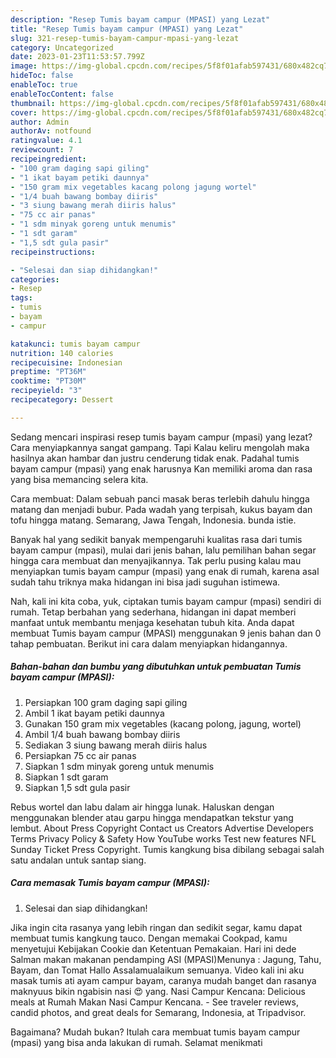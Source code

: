 ```yaml
---
description: "Resep Tumis bayam campur (MPASI) yang Lezat"
title: "Resep Tumis bayam campur (MPASI) yang Lezat"
slug: 321-resep-tumis-bayam-campur-mpasi-yang-lezat
category: Uncategorized
date: 2023-01-23T11:53:57.799Z
image: https://img-global.cpcdn.com/recipes/5f8f01afab597431/680x482cq70/tumis-bayam-campur-mpasi-foto-resep-utama.jpg
hideToc: false
enableToc: true
enableTocContent: false
thumbnail: https://img-global.cpcdn.com/recipes/5f8f01afab597431/680x482cq70/tumis-bayam-campur-mpasi-foto-resep-utama.jpg
cover: https://img-global.cpcdn.com/recipes/5f8f01afab597431/680x482cq70/tumis-bayam-campur-mpasi-foto-resep-utama.jpg
author: Admin
authorAv: notfound
ratingvalue: 4.1
reviewcount: 7
recipeingredient:
- "100 gram daging sapi giling"
- "1 ikat bayam petiki daunnya"
- "150 gram mix vegetables kacang polong jagung wortel"
- "1/4 buah bawang bombay diiris"
- "3 siung bawang merah diiris halus"
- "75 cc air panas"
- "1 sdm minyak goreng untuk menumis"
- "1 sdt garam"
- "1,5 sdt gula pasir"
recipeinstructions:

- "Selesai dan siap dihidangkan!"
categories:
- Resep
tags:
- tumis
- bayam
- campur

katakunci: tumis bayam campur 
nutrition: 140 calories
recipecuisine: Indonesian
preptime: "PT36M"
cooktime: "PT30M"
recipeyield: "3"
recipecategory: Dessert

---
```



Sedang mencari inspirasi resep tumis bayam campur (mpasi) yang lezat? Cara menyiapkannya sangat gampang. Tapi Kalau keliru mengolah maka hasilnya akan hambar dan justru cenderung tidak enak. Padahal tumis bayam campur (mpasi) yang enak harusnya Kan memiliki aroma dan rasa yang bisa memancing selera kita.


Cara membuat: Dalam sebuah panci masak beras terlebih dahulu hingga matang dan menjadi bubur. Pada wadah yang terpisah, kukus bayam dan tofu hingga matang. Semarang, Jawa Tengah, Indonesia. bunda istie.

Banyak hal yang sedikit banyak mempengaruhi kualitas rasa dari tumis bayam campur (mpasi), mulai dari jenis bahan, lalu pemilihan bahan segar hingga cara membuat dan menyajikannya. Tak perlu pusing kalau mau menyiapkan tumis bayam campur (mpasi) yang enak di rumah, karena asal sudah tahu triknya maka hidangan ini bisa jadi suguhan istimewa.


Nah, kali ini kita coba, yuk, ciptakan tumis bayam campur (mpasi) sendiri di rumah. Tetap berbahan yang sederhana, hidangan ini dapat memberi manfaat untuk membantu menjaga kesehatan tubuh kita. Anda dapat membuat Tumis bayam campur (MPASI) menggunakan 9 jenis bahan dan 0 tahap pembuatan. Berikut ini cara dalam menyiapkan hidangannya.

<!--inarticleads1-->

##### Bahan-bahan dan bumbu yang dibutuhkan untuk pembuatan Tumis bayam campur (MPASI):

1. Persiapkan 100 gram daging sapi giling
1. Ambil 1 ikat bayam petiki daunnya
1. Gunakan 150 gram mix vegetables (kacang polong, jagung, wortel)
1. Ambil 1/4 buah bawang bombay diiris
1. Sediakan 3 siung bawang merah diiris halus
1. Persiapkan 75 cc air panas
1. Siapkan 1 sdm minyak goreng untuk menumis
1. Siapkan 1 sdt garam
1. Siapkan 1,5 sdt gula pasir


Rebus wortel dan labu dalam air hingga lunak. Haluskan dengan menggunakan blender atau garpu hingga mendapatkan tekstur yang lembut. About Press Copyright Contact us Creators Advertise Developers Terms Privacy Policy &amp; Safety How YouTube works Test new features NFL Sunday Ticket Press Copyright. Tumis kangkung bisa dibilang sebagai salah satu andalan untuk santap siang. 

<!--inarticleads2-->

##### Cara memasak Tumis bayam campur (MPASI):


1. Selesai dan siap dihidangkan!

Jika ingin cita rasanya yang lebih ringan dan sedikit segar, kamu dapat membuat tumis kangkung tauco. Dengan memakai Cookpad, kamu menyetujui Kebijakan Cookie dan Ketentuan Pemakaian. Hari ini dede Salman makan makanan pendamping ASI (MPASI)Menunya : Jagung, Tahu, Bayam, dan Tomat Hallo Assalamualaikum semuanya. Video kali ini aku masak tumis ati ayam campur bayam, caranya mudah banget dan rasanya maknyuus bikin ngabisin nasi 😍 yang. Nasi Campur Kencana: Delicious meals at Rumah Makan Nasi Campur Kencana. - See traveler reviews, candid photos, and great deals for Semarang, Indonesia, at Tripadvisor. 

Bagaimana? Mudah bukan? Itulah cara membuat tumis bayam campur (mpasi) yang bisa anda lakukan di rumah. Selamat menikmati
